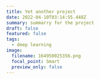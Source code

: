 ```yaml
---
title: Yet another project
date: 2022-04-10T03:14:55.448Z
summary: summarry for the project
draft: false
featured: false
tags:
  - deep learning
image:
  filename: 164950025356.png
  focal_point: Smart
  preview_only: false
---
```

